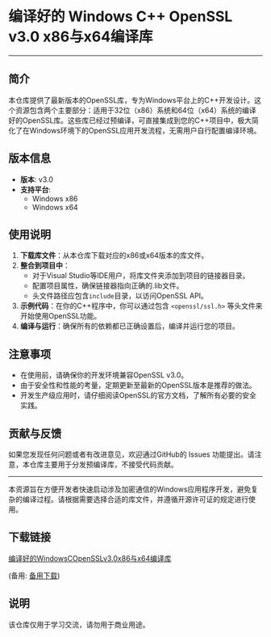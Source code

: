 # 编译好的 Windows C++ OpenSSL v3.0 x86与x64编译库

---

## 简介

本仓库提供了最新版本的OpenSSL库，专为Windows平台上的C++开发设计。这个资源包含两个主要部分：适用于32位（x86）系统和64位（x64）系统的编译好的OpenSSL库。这些库已经过预编译，可直接集成到您的C++项目中，极大简化了在Windows环境下的OpenSSL应用开发流程，无需用户自行配置编译环境。

## 版本信息

- **版本**: v3.0
- **支持平台**: 
  - Windows x86
  - Windows x64

## 使用说明

1. **下载库文件**：从本仓库下载对应的x86或x64版本的库文件。
2. **整合到项目中**：
   - 对于Visual Studio等IDE用户，将库文件夹添加到项目的链接器目录。
   - 配置项目属性，确保链接器指向正确的.lib文件。
   - 头文件路径应包含`include`目录，以访问OpenSSL API。
3. **示例代码**：在你的C++程序中，你可以通过包含 `<openssl/ssl.h>` 等头文件来开始使用OpenSSL功能。
4. **编译与运行**：确保所有的依赖都已正确设置后，编译并运行您的项目。

## 注意事项

- 在使用前，请确保你的开发环境兼容OpenSSL v3.0。
- 由于安全性和性能的考量，定期更新至最新的OpenSSL版本是推荐的做法。
- 开发生产级应用时，请仔细阅读OpenSSL的官方文档，了解所有必要的安全实践。

## 贡献与反馈

如果您发现任何问题或者有改进意见，欢迎通过GitHub的 Issues 功能提出。请注意，本仓库主要用于分发预编译库，不接受代码贡献。

---

本资源旨在方便开发者快速启动涉及加密通信的Windows应用程序开发，避免复杂的编译过程。请根据需要选择合适的库文件，并遵循开源许可证的规定进行使用。

## 下载链接
[编译好的WindowsCOpenSSLv3.0x86与x64编译库](https://pan.quark.cn/s/d2e15bc3269a) 

(备用: [备用下载](https://pan.baidu.com/s/1JibGuvG-93fEFGPYqlQ1FQ?pwd=1234))

## 说明

该仓库仅用于学习交流，请勿用于商业用途。
